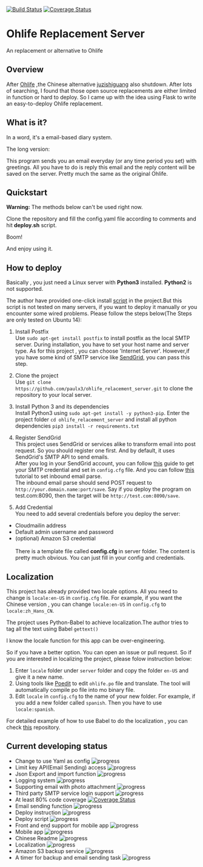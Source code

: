 [![Build Status](https://travis-ci.org/paulx3/ohlife_replacement_server.svg?branch=master)](https://travis-ci.org/paulx3/ohlife_replacement_server)
[![Coverage Status](https://coveralls.io/repos/github/paulx3/ohlife_replacement_server/badge.svg?branch=master)](https://coveralls.io/github/paulx3/ohlife_replacement_server?branch=master)
# Ohlife Replacement Server
An replacement or alternative to Ohlife
## Overview
After [Ohlife](http://ohlife.com/index.php) ,the Chinese alternative [juzishiguang](http://juzitime.com) also shutdown. 
After lots of searching, I found that those open source replacements are either limited in 
function or hard to deploy. So I came up with the idea using Flask to write an easy-to-deploy
Ohlife replacement.


## What is it?
In a word, it's a email-based diary system.

The long version:

This program sends you an email everyday (or any time period you set) with greetings.
All you have to do is reply this email and the reply content will be saved on the server.
Pretty much the same as the original Ohlife.


## Quickstart

**Warning:** The methods below can't be used right now.


Clone the repository and fill the config.yaml file according to comments and hit 
**deploy.sh** script.

Boom!


And enjoy using it.


## How to deploy
Basically , you just need a Linux server with **Python3** installed. **Python2** is
not supported.

The author have provided one-click install [script](https://github.com/paulx3/res/raw/master/ohlife_replacement_deploy_script.sh) in the project.But
this script is not tested on many servers, if you want to deploy it manually or you 
encounter some wired problems. Please follow the steps below(The Steps are only tested on Ubuntu 14):


1. Install Postfix 
<br>Use `sudo apt-get install postfix` to install postfix as the local SMTP server. During installation,
you have to set your host name and server type. As for this project , you can choose 'Internet Server'.
However,if you have some kind of SMTP service like [SendGrid](https://sendgrid.com), you can pass this step.


2. Clone the project
<br>Use `git clone https://github.com/paulx3/ohlife_relacement_server.git` to clone the
repository to your local server.


3. Install Python 3 and its dependencies
<br>Install Python3 using `sudo apt-get install -y python3-pip`.
Enter the project folder `cd ohlife_relacement_server` and install all python dependencies `pip3 install -r requirements.txt`


4. Register SendGrid
<br>This project uses SendGrid or services alike to transform email into 
post request. So you should register one first. And by default, it uses SendGrid's SMTP API
to send emails. 
<br>After you log in your SendGrid account, you can follow [this](https://app.sendgrid.com/guide/integrate/langs/smtp)
guide to get your SMTP credential and set in `config.cfg` file. And you can follow [this](https://sendgrid.com/docs/API_Reference/Webhooks/inbound_email.html)
tutorial to set inbound email parse. 
<br>The inbound email parse should send POST request to `http://your.domain.name:port/save`. Say
 if you deploy the program on test.com:8090, then the target will be `http://test.com:8090/save`.



5. Add Credential
<br>You need to add several credentials before you deploy the server:
* Cloudmailin address
* Default admin username and password
* (optional) Amazon S3 credential
<br><br>There is a template file called **config.cfg** in server folder.
The content is pretty much obvious. You can just fill in your config and credentials.


## Localization
This project has already provided two locale options. All you need to change is `locale:en-US` in `config.cfg` 
file. For example, if you want the Chinese version , you can change `locale:en-US` in `config.cfg`
to `locale:zh_Hans_CN`.

The project uses Python-Babel to achieve localization.The author
 tries to tag all the text using Babel `gettext()`
 
 
 
 I know the locale function for this app can be over-engineering. 
 
 So if you have a better option.
 You can open an issue or pull request.
 So if you are interested in localizing the project, please folow instruction below:
 1. Enter `locale` folder under `server` folder and copy the folder `en-US` and 
 give it a new name.
 2. Using tools like [Poedit](https://poedit.net/) to edit `ohlife.po` file and
 translate. The tool will automatically compile po file into mo binary file.
 3. Edit `locale` in `config.cfg` to the name of your new folder. For example, if 
 you add a new folder called `spanish`. Then you have to use `locale:spanish`.
 
 For detailed example of how to use Babel to do the localization , you can check [this](https://github.com/iver56/python-i18n-basics.git) repository.
## Current developing status
* Change to use Yaml as config ![progress](http://progressed.io/bar/100?title=done)
* Limit key API(Email Sending) access ![progress](http://progressed.io/bar/100?title=done)
* Json Export and import function ![progress](http://progressed.io/bar/0?title=halt)
* Logging system ![progress](http://progressed.io/bar/100?title=done)
* Supporting email with photo attachment ![progress](http://progressed.io/bar/20?title=ongoing)
* Third party SMTP service login support ![progress](http://progressed.io/bar/100?title=done)
* At least 80% code coverage [![Coverage Status](https://coveralls.io/repos/github/paulx3/ohlife_replacement_server/badge.svg?branch=master)](https://coveralls.io/github/paulx3/ohlife_replacement_server?branch=master)
* Email sending function ![progress](http://progressed.io/bar/100?title=done)
* Deploy instruction ![progress](http://progressed.io/bar/65?title=ongoing)
* Deploy script ![progress](http://progressed.io/bar/85?title=ongoing)
* Front and end support for mobile app ![progress](http://progressed.io/bar/70?title=ongoing)
* Mobile app ![progress](http://progressed.io/bar/85?title=ongoing)
* Chinese Readme ![progress](http://progressed.io/bar/0?title=halt)
* Localization ![progress](http://progressed.io/bar/100?title=done)
* Amazon S3 backup service ![progress](http://progressed.io/bar/90?title=halt)
* A timer for backup and email sending task ![progress](http://progressed.io/bar/85?title=ongoing)



